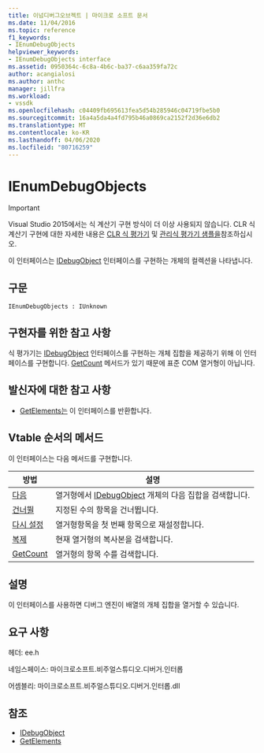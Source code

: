 ```yaml
---
title: 이넘디버그오브젝트 | 마이크로 소프트 문서
ms.date: 11/04/2016
ms.topic: reference
f1_keywords:
- IEnumDebugObjects
helpviewer_keywords:
- IEnumDebugObjects interface
ms.assetid: 0950364c-6c8a-4b6c-ba37-c6aa359fa72c
author: acangialosi
ms.author: anthc
manager: jillfra
ms.workload:
- vssdk
ms.openlocfilehash: c04409fb695613fea5d54b285946c04719fbe5b0
ms.sourcegitcommit: 16a4a5da4a4fd795b46a0869ca2152f2d36e6db2
ms.translationtype: MT
ms.contentlocale: ko-KR
ms.lasthandoff: 04/06/2020
ms.locfileid: "80716259"
---
```

# <a name="ienumdebugobjects"></a>IEnumDebugObjects
> [!IMPORTANT]
> Visual Studio 2015에서는 식 계산기 구현 방식이 더 이상 사용되지 않습니다. CLR 식 계산기 구현에 대한 자세한 내용은 [CLR 식 평가기](https://github.com/Microsoft/ConcordExtensibilitySamples/wiki/CLR-Expression-Evaluators) 및 [관리식 평가기 샘플을](https://github.com/Microsoft/ConcordExtensibilitySamples/wiki/Managed-Expression-Evaluator-Sample)참조하십시오.

 이 인터페이스는 [IDebugObject](../../../extensibility/debugger/reference/idebugobject.md) 인터페이스를 구현하는 개체의 컬렉션을 나타냅니다.

## <a name="syntax"></a>구문

```
IEnumDebugObjects : IUnknown
```

## <a name="notes-for-implementers"></a>구현자를 위한 참고 사항
 식 평가기는 [IDebugObject](../../../extensibility/debugger/reference/idebugobject.md) 인터페이스를 구현하는 개체 집합을 제공하기 위해 이 인터페이스를 구현합니다. [GetCount](../../../extensibility/debugger/reference/ienumdebugobjects-getcount.md) 메서드가 있기 때문에 표준 COM 열거형이 아닙니다.

## <a name="notes-for-callers"></a>발신자에 대한 참고 사항
- [GetElements는](../../../extensibility/debugger/reference/idebugarrayobject-getelements.md) 이 인터페이스를 반환합니다.

## <a name="methods-in-vtable-order"></a>Vtable 순서의 메서드
 이 인터페이스는 다음 메서드를 구현합니다.

|방법|설명|
|------------|-----------------|
|[다음](../../../extensibility/debugger/reference/ienumdebugobjects-next.md)|열거형에서 [IDebugObject](../../../extensibility/debugger/reference/idebugobject.md) 개체의 다음 집합을 검색합니다.|
|[건너뛸](../../../extensibility/debugger/reference/ienumdebugobjects-skip.md)|지정된 수의 항목을 건너뜁니다.|
|[다시 설정](../../../extensibility/debugger/reference/ienumdebugobjects-reset.md)|열거형항목을 첫 번째 항목으로 재설정합니다.|
|[복제](../../../extensibility/debugger/reference/ienumdebugobjects-clone.md)|현재 열거형의 복사본을 검색합니다.|
|[GetCount](../../../extensibility/debugger/reference/ienumdebugobjects-getcount.md)|열거형의 항목 수를 검색합니다.|

## <a name="remarks"></a>설명
 이 인터페이스를 사용하면 디버그 엔진이 배열의 개체 집합을 열거할 수 있습니다.

## <a name="requirements"></a>요구 사항
 헤더: ee.h

 네임스페이스: 마이크로소프트.비주얼스튜디오.디버거.인터롭

 어셈블리: 마이크로소프트.비주얼스튜디오.디버거.인터롭.dll

## <a name="see-also"></a>참조
- [IDebugObject](../../../extensibility/debugger/reference/idebugobject.md)
- [GetElements](../../../extensibility/debugger/reference/idebugarrayobject-getelements.md)
